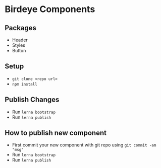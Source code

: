 # Birdeye Components

## Packages

* Header
* Styles
* Button

## Setup
* `git clone <repo url>`
* `npm install`

## Publish Changes
* Run `lerna bootstrap`
* Run `lerna publish`

## How to publish new component
* First commit your new component with git repo using `git commit -am "msg"`
* Run `lerna bootstrap`
* Run `lerna publish`
